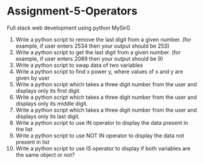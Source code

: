 # Assignment-5-Operators
Full stack web development using python MySirG

1. Write a python script to remove the last digit from a given number. (for example, if user enters 2534 then your output should be 253)
2. Write a python script to get the last digit from a given number. (for example, if user enters 2089 then your output should be 9)
3. Write a python script to swap data of two variables
4. Write a python script to find x power y, where values of x and y are given by user
5. Write a python script which takes a three digit number from the user and displays only its first digit.
6. Write a python script which takes a three digit number from the user and displays only its middle digit.
7. Write a python script which takes a three digit number from the user and displays only its last digit.
8. Write a python script to use IN operator to display the data present in the list
9. Write a python script to use NOT IN operator to display the data not present in list
10. Write a python script to use IS operator to display if both variables are the same object or not?
